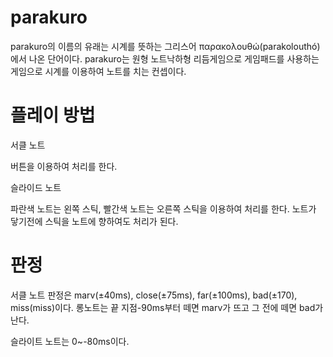 # parakuro
parakuro의 이름의 유래는 시계를 뜻하는 그리스어 παρακολουθώ(parakolouthó)에서 나온 단어이다.
parakuro는 원형 노트낙하형 리듬게임으로 게임패드를 사용하는 게임으로 시계를 이용하여 노트를 치는 컨셉이다.
# 플레이 방법

서클 노트

버튼을 이용하여 처리를 한다. 

슬라이드 노트

파란색 노트는 왼쪽 스틱, 빨간색 노트는 오른쪽 스틱을 이용하여 처리를 한다. 노트가 닿기전에 스틱을 노트에 향하여도 처리가 된다. 

# 판정
서클 노트 판정은 marv(±40ms), close(±75ms), far(±100ms), bad(±170), miss(miss)이다.
롱노트는 끝 지점-90ms부터 떼면 marv가 뜨고 그 전에 떼면 bad가 난다.

슬라이트 노트는 0~-80ms이다.
